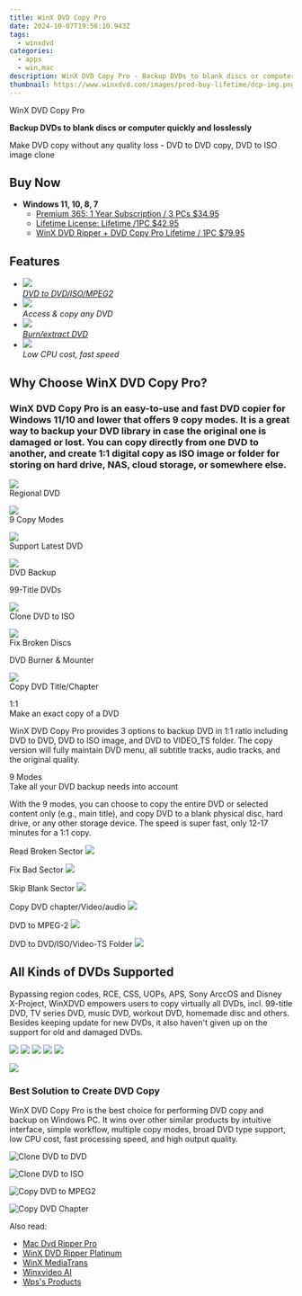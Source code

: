 ```yaml
---
title: WinX DVD Copy Pro
date: 2024-10-07T19:56:10.943Z
tags: 
  - winxdvd
categories: 
  - apps
  - win,mac
description: WinX DVD Copy Pro - Backup DVDs to blank discs or computer quickly and losslessly.
thumbnail: https://www.winxdvd.com/images/prod-buy-lifetime/dcp-img.png
---
```


WinX DVD Copy Pro

**Backup DVDs to blank discs or computer quickly and losslessly**

Make DVD copy without any quality loss - DVD to DVD copy, DVD to ISO image clone

## Buy Now

- **Windows 11, 10, 8, 7**
  - [Premium 365: 1 Year Subscription / 3 PCs $34.95](https://estore.winxdvd.com/order/checkout.php?PRODS=39783451&CARD=2&QTY=1&AFFILIATE=108875&CART=1&SHORT_FORM=1&COUPON=HOLIDAYSALES&ORDERSTYLE=nLWsnJWpjHQ=&DESIGN_TYPE=2&HIDEC=0&SRC=23dcpbuy1y&daci=2094076942.1724026453)
  - [Lifetime License: Lifetime /1PC $42.95](https://estore.winxdvd.com/order/checkout.php?PRODS=39783612&CARD=2&QTY=1&AFFILIATE=108875&CART=1&SHORT_FORM=1&ORDERSTYLE=nLWsnJWpjHQ=&DESIGN_TYPE=2&HIDEC=0&SRC=23dcpbuylf&daci=2094076942.1724026453)
  - [WinX DVD Ripper + DVD Copy Pro Lifetime / 1PC $79.95](https://estore.winxdvd.com/order/checkout.php?PRODS=4549188&CARD=2&QTY=1&AFFILIATE=108875&CART=1&CARD=1&SHORT_FORM=1&COUPON=MEGASALE&ORDERSTYLE=nLWsnJWpjHQ=&DESIGN_TYPE=2&HIDEC=0&SRC=23dcpbuybundle&daci=2094076942.1724026453)

## Features

-   ![](https://www.winxdvd.com/dvd-copy-pro//img/i1.png)  
    _[DVD to DVD/ISO/MPEG2](https://www.winxdvd.com/resource/top-3-free-dvd-copy.htm)_
-   ![](https://www.winxdvd.com/dvd-copy-pro//img/i2.png)  
    _Access & copy any DVD_
-   ![](https://www.winxdvd.com/dvd-copy-pro//img/i3.png)  
    _[Burn/extract DVD](https://www.winxdvd.com/resource/top3-free-dvd-burning-software-review.htm)_
-   ![](https://www.winxdvd.com/dvd-copy-pro//img/i4.png)  
    _Low CPU cost, fast speed_
    
## Why Choose WinX DVD Copy Pro?

### WinX DVD Copy Pro is an easy-to-use and fast DVD copier for Windows 11/10 and lower that offers 9 copy modes. It is a great way to backup your DVD library in case the original one is damaged or lost. You can copy directly from one DVD to another, and create 1:1 digital copy as ISO image or folder for storing on hard drive, NAS, cloud storage, or somewhere else.

![](https://www.winxdvd.com/dvd-copy-pro//img/di7.png)  
Regional DVD

![](https://www.winxdvd.com/dvd-copy-pro//img/di6.png)  
9 Copy Modes

![](https://www.winxdvd.com/dvd-copy-pro//img/di5.png)  
Support Latest DVD

![](https://www.winxdvd.com/dvd-copy-pro//img/di4.png)  
DVD Backup

99-Title DVDs

![](https://www.winxdvd.com/dvd-copy-pro//img/di3.png)  
Clone DVD to ISO

![](https://www.winxdvd.com/dvd-copy-pro//img/di1.png)  
Fix Broken Discs

DVD Burner & Mounter

![](https://www.winxdvd.com/dvd-copy-pro//img/di2.png)  
Copy DVD Title/Chapter

1:1  
Make an exact copy of a DVD

WinX DVD Copy Pro provides 3 options to backup DVD in 1:1 ratio including DVD to DVD, DVD to ISO image, and DVD to VIDEO\_TS folder. The copy version will fully maintain DVD menu, all subtitle tracks, audio tracks, and the original quality.

9 Modes  
Take all your DVD backup needs into account

With the 9 modes, you can choose to copy the entire DVD or selected content only (e.g., main title), and copy DVD to a blank physical disc, hard drive, or any other storage device. The speed is super fast, only 12-17 minutes for a 1:1 copy.

Read Broken Sector ![](https://www.winxdvd.com/dvd-copy-pro//img/right.png)

Fix Bad Sector ![](https://www.winxdvd.com/dvd-copy-pro//img/right.png)

Skip Blank Sector ![](https://www.winxdvd.com/dvd-copy-pro//img/right.png)

Copy DVD chapter/Video/audio ![](https://www.winxdvd.com/dvd-copy-pro//img/left.png)

DVD to MPEG-2 ![](https://www.winxdvd.com/dvd-copy-pro//img/left.png)

DVD to DVD/ISO/Video-TS Folder ![](https://www.winxdvd.com/dvd-copy-pro//img/left.png)

## All Kinds of DVDs Supported

Bypassing region codes, RCE, CSS, UOPs, APS, Sony ArccOS and Disney X-Project, WinXDVD empowers users to copy virtually all DVDs, incl. 99-title DVD, TV series DVD, music DVD, workout DVD, homemade disc and others. Besides keeping update for new DVDs, it also haven't given up on the support for old and damaged DVDs.

![](https://www.winxdvd.com/dvd-copy-pro//img/cp1.png) ![](https://www.winxdvd.com/dvd-copy-pro//img/cp2.png) ![](https://www.winxdvd.com/dvd-copy-pro//img/cp3.png) ![](https://www.winxdvd.com/dvd-copy-pro//img/cp4.png) ![](https://www.winxdvd.com/dvd-copy-pro//img/cp5.png)

![](https://www.winxdvd.com/dvd-copy-pro//img/dcp-icon.png)

### Best Solution to Create DVD Copy

WinX DVD Copy Pro is the best choice for performing DVD copy and backup on Windows PC. It wins over other similar products by intuitive interface, simple workflow, multiple copy modes, broad DVD type support, low CPU cost, fast processing speed, and high output quality.

![Clone DVD to DVD](https://www.winxdvd.com/dvd-copy-pro//../dvd-copy-pro/img/s1.png)

![Clone DVD to ISO](https://www.winxdvd.com/dvd-copy-pro//../dvd-copy-pro/img/s2.png)

![Copy DVD to MPEG2](https://www.winxdvd.com/dvd-copy-pro//../dvd-copy-pro/img/s3.png)

![Copy DVD Chapter](https://www.winxdvd.com/dvd-copy-pro//../dvd-copy-pro/img/s4.png)

 

<ins class="adsbygoogle"
      style="display:block"
      data-ad-client="ca-pub-7571918770474297"
      data-ad-slot="8358498916"
      data-ad-format="auto"
      data-full-width-responsive="true"></ins>

<span class="atpl-alsoreadstyle">Also read:</span>
<div><ul>
<li><a href="https://tools.techidaily.com/macdvdripperpro/products/"><u>Mac Dvd Ripper Pro </u></a></li>
<li><a href="https://tools.techidaily.com/winxdvd/dvd-ripper-platinum/"><u>WinX DVD Ripper Platinum</u></a></li>
<li><a href="https://tools.techidaily.com/winxdvd/mediatrans/"><u>WinX MediaTrans</u></a></li>
<li><a href="https://tools.techidaily.com/winxdvd/winxvideo-ai/"><u>Winxvideo AI</u></a></li>
<li><a href="https://tools.techidaily.com/wps/products/"><u>Wps's Products</u></a></li>
</ul></div>

